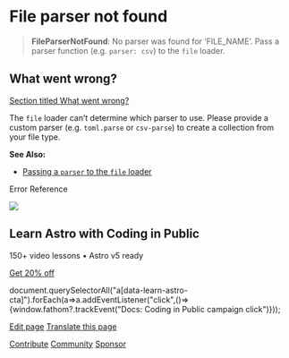 File parser not found
=====================

> **FileParserNotFound**: No parser was found for ‘FILE\_NAME’. Pass a parser function (e.g. `parser: csv`) to the `file` loader.

What went wrong?
----------------

[Section titled What went wrong?](#what-went-wrong)

The `file` loader can’t determine which parser to use. Please provide a custom parser (e.g. `toml.parse` or `csv-parse`) to create a collection from your file type.

**See Also:**

*   [Passing a `parser` to the `file` loader](/en/guides/content-collections/#parser-function)

Error Reference

![](/_astro/CodingInPublic.DpaYu7Qd_5sx41.webp)

Learn Astro with **Coding in Public**
-------------------------------------

150+ video lessons • Astro v5 ready

[Get 20% off](https://learnastro.dev?code=ASTRO_PROMO)

document.querySelectorAll("a\[data-learn-astro-cta\]").forEach(a=>a.addEventListener("click",()=>{window.fathom?.trackEvent("Docs: Coding in Public campaign click")}));

[Edit page](https://github.com/withastro/astro/blob/main/packages/astro/src/core/errors/errors-data.ts) [Translate this page](https://contribute.docs.astro.build/guides/i18n/)

[Contribute](/en/contribute/) [Community](https://astro.build/chat) [Sponsor](https://opencollective.com/astrodotbuild)

